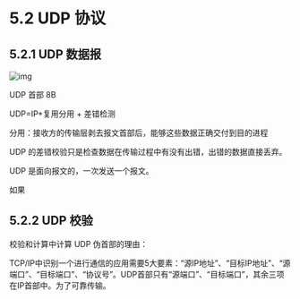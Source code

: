 # 5.2 UDP 协议

## 5.2.1 UDP 数据报

![img](https://csnotes.oss-cn-beijing.aliyuncs.com/photos/UDP.png)

UDP 首部 8B

UDP=IP+复用分用 + 差错检测

分用：接收方的传输层剥去报文首部后，能够这些数据正确交付到目的进程

UDP 的差错校验只是检查数据在传输过程中有没有出错，出错的数据直接丢弃。

UDP 是面向报文的，一次发送一个报文。

如果

## 5.2.2 UDP 校验

校验和计算中计算 UDP 伪首部的理由：

TCP/IP中识别一个进行通信的应用需要5大要素：“源IP地址”、“目标IP地址”、“源端口”、“目标端口”、“协议号”。UDP首部只有“源端口”、“目标端口”，其余三项在IP首部中。为了可靠传输。


